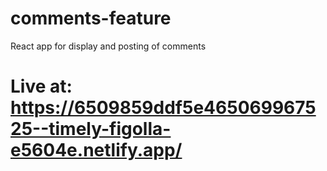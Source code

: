 # comments-feature
React app for display and posting of comments

# Live at: https://6509859ddf5e465069967525--timely-figolla-e5604e.netlify.app/
